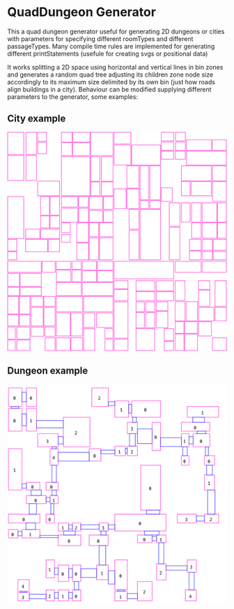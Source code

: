 # QuadDungeon Generator

This a quad dungeon generator useful for generating 2D dungeons or cities with parameters for specifying different roomTypes and different passageTypes.
Many compile time rules are implemented for generating different printStatements (usefule for creating svgs or positional data)

It works splitting a 2D space using horizontal and vertical lines in bin zones and generates a random quad tree adjusting its children zone node size accordingly to its maximum size delimited by its own bin (just how roads align buildings in a city). Behaviour can be modified supplying different parameters to the generator, some examples:


## City example

![City like structure](city.png)

## Dungeon example

![Dungeon like structure](dungeon.png)
